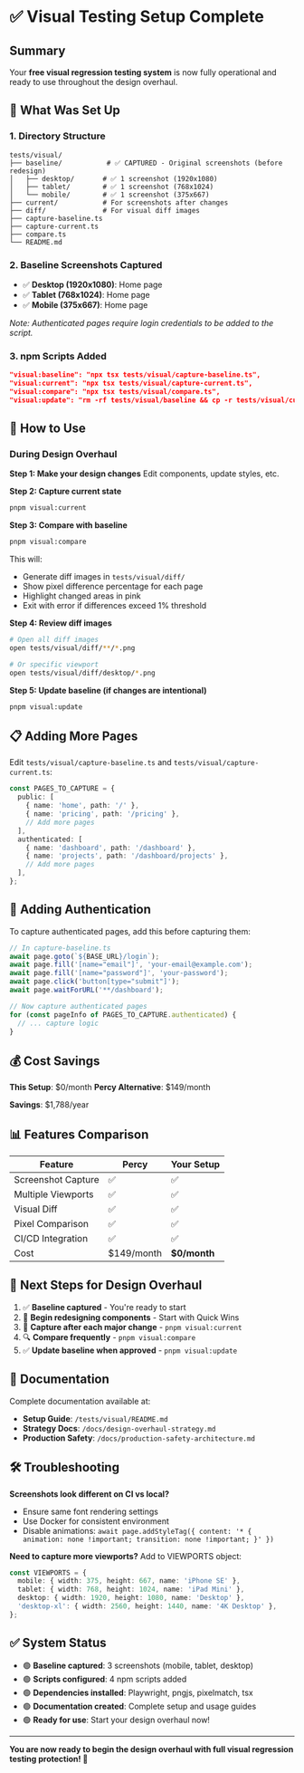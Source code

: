 # ✅ Visual Testing Setup Complete

## Summary

Your **free visual regression testing system** is now fully operational and ready to use throughout the design overhaul.

## 🎯 What Was Set Up

### 1. **Directory Structure**
```
tests/visual/
├── baseline/           # ✅ CAPTURED - Original screenshots (before redesign)
│   ├── desktop/       # ✅ 1 screenshot (1920x1080)
│   ├── tablet/        # ✅ 1 screenshot (768x1024)
│   └── mobile/        # ✅ 1 screenshot (375x667)
├── current/           # For screenshots after changes
├── diff/              # For visual diff images
├── capture-baseline.ts
├── capture-current.ts
├── compare.ts
└── README.md
```

### 2. **Baseline Screenshots Captured**
- ✅ **Desktop (1920x1080)**: Home page
- ✅ **Tablet (768x1024)**: Home page
- ✅ **Mobile (375x667)**: Home page

*Note: Authenticated pages require login credentials to be added to the script.*

### 3. **npm Scripts Added**
```json
"visual:baseline": "npx tsx tests/visual/capture-baseline.ts",
"visual:current": "npx tsx tests/visual/capture-current.ts",
"visual:compare": "npx tsx tests/visual/compare.ts",
"visual:update": "rm -rf tests/visual/baseline && cp -r tests/visual/current tests/visual/baseline"
```

## 🚀 How to Use

### During Design Overhaul

**Step 1: Make your design changes**
Edit components, update styles, etc.

**Step 2: Capture current state**
```bash
pnpm visual:current
```

**Step 3: Compare with baseline**
```bash
pnpm visual:compare
```

This will:
- Generate diff images in `tests/visual/diff/`
- Show pixel difference percentage for each page
- Highlight changed areas in pink
- Exit with error if differences exceed 1% threshold

**Step 4: Review diff images**
```bash
# Open all diff images
open tests/visual/diff/**/*.png

# Or specific viewport
open tests/visual/diff/desktop/*.png
```

**Step 5: Update baseline (if changes are intentional)**
```bash
pnpm visual:update
```

## 📋 Adding More Pages

Edit `tests/visual/capture-baseline.ts` and `tests/visual/capture-current.ts`:

```typescript
const PAGES_TO_CAPTURE = {
  public: [
    { name: 'home', path: '/' },
    { name: 'pricing', path: '/pricing' },
    // Add more pages
  ],
  authenticated: [
    { name: 'dashboard', path: '/dashboard' },
    { name: 'projects', path: '/dashboard/projects' },
    // Add more pages
  ],
};
```

## 🔐 Adding Authentication

To capture authenticated pages, add this before capturing them:

```typescript
// In capture-baseline.ts
await page.goto(`${BASE_URL}/login`);
await page.fill('[name="email"]', 'your-email@example.com');
await page.fill('[name="password"]', 'your-password');
await page.click('button[type="submit"]');
await page.waitForURL('**/dashboard');

// Now capture authenticated pages
for (const pageInfo of PAGES_TO_CAPTURE.authenticated) {
  // ... capture logic
}
```

## 💰 Cost Savings

**This Setup**: $0/month
**Percy Alternative**: $149/month

**Savings**: $1,788/year

## 📊 Features Comparison

| Feature | Percy | Your Setup |
|---------|-------|------------|
| Screenshot Capture | ✅ | ✅ |
| Multiple Viewports | ✅ | ✅ |
| Visual Diff | ✅ | ✅ |
| Pixel Comparison | ✅ | ✅ |
| CI/CD Integration | ✅ | ✅ |
| Cost | $149/month | **$0/month** |

## 🎯 Next Steps for Design Overhaul

1. ✅ **Baseline captured** - You're ready to start
2. 🎨 **Begin redesigning components** - Start with Quick Wins
3. 📸 **Capture after each major change** - `pnpm visual:current`
4. 🔍 **Compare frequently** - `pnpm visual:compare`
5. ✅ **Update baseline when approved** - `pnpm visual:update`

## 📖 Documentation

Complete documentation available at:
- **Setup Guide**: `/tests/visual/README.md`
- **Strategy Docs**: `/docs/design-overhaul-strategy.md`
- **Production Safety**: `/docs/production-safety-architecture.md`

## 🛠️ Troubleshooting

**Screenshots look different on CI vs local?**
- Ensure same font rendering settings
- Use Docker for consistent environment
- Disable animations: `await page.addStyleTag({ content: '* { animation: none !important; transition: none !important; }' })`

**Need to capture more viewports?**
Add to VIEWPORTS object:
```typescript
const VIEWPORTS = {
  mobile: { width: 375, height: 667, name: 'iPhone SE' },
  tablet: { width: 768, height: 1024, name: 'iPad Mini' },
  desktop: { width: 1920, height: 1080, name: 'Desktop' },
  'desktop-xl': { width: 2560, height: 1440, name: '4K Desktop' },
};
```

## ✅ System Status

- 🟢 **Baseline captured**: 3 screenshots (mobile, tablet, desktop)
- 🟢 **Scripts configured**: 4 npm scripts added
- 🟢 **Dependencies installed**: Playwright, pngjs, pixelmatch, tsx
- 🟢 **Documentation created**: Complete setup and usage guides
- 🟢 **Ready for use**: Start your design overhaul now!

---

**You are now ready to begin the design overhaul with full visual regression testing protection! 🎉**
